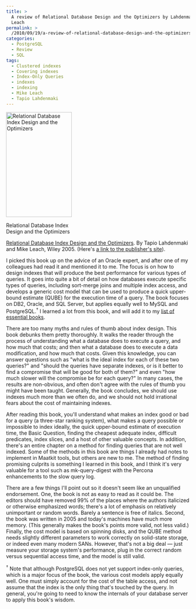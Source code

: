 ```yaml
---
title: >
  A review of Relational Database Design and the Optimizers by Lahdenmaki and
  Leach
permalink: >
  /2010/09/19/a-review-of-relational-database-design-and-the-optimizers-by-lahdenmaki-and-leach/
categories:
  - PostgreSQL
  - Review
  - SQL
tags:
  - Clustered indexes
  - Covering indexes
  - Index-Only Queries
  - indexes
  - indexing
  - Mike Leach
  - Tapio Lahdenmaki
---
```

<p style="float:left">
  <div id="attachment_2019" class="wp-caption alignleft" style="width: 190px">
    <a href="http://www.amazon.com/dp/0471719994/?tag=xaprb-20"><img src="http://www.xaprb.com/blog/wp-content/uploads/2010/09/relational-index-design-optimizers.jpg" alt="Relational Database Index Design and the Optimizers" title="Relational Database Index Design and the Optimizers" width="180" height="287" class="size-full wp-image-2019" /></a><p class="wp-caption-text">
      Relational Database Index Design and the Optimizers
    </p>
  </div>
</p>

[Relational Database Index Design and the Optimizers][1]. By Tapio Lahdenmaki and Mike Leach, Wiley 2005. (Here's [a link to the publisher's site][2]).

I picked this book up on the advice of an Oracle expert, and after one of my colleagues had read it and mentioned it to me. The focus is on how to design indexes that will produce the best performance for various types of queries. It goes into quite a bit of detail on how databases execute specific types of queries, including sort-merge joins and multiple index access, and develops a generic cost model that can be used to produce a quick upper-bound estimate (QUBE) for the execution time of a query. The book focuses on DB2, Oracle, and SQL Server, but applies equally well to MySQL and PostgreSQL.<sup>&dagger;</sup> I learned a lot from this book, and will add it to my [list of essential books][3].

There are too many myths and rules of thumb about index design. This book debunks them pretty thoroughly. It walks the reader through the process of understanding what a database does to execute a query, and how much that costs; and then what a database does to execute a data modification, and how much that costs. Given this knowledge, you can answer questions such as "what is the ideal index for each of these two queries?" and "should the queries have separate indexes, or is it better to find a compromise that will be good for both of them?" and even "how much slower will the compromise be for each query?" In many cases, the results are non-obvious, and often don't agree with the rules of thumb you might have been taught. Generally, the book concludes, we should use indexes much more than we often do, and we should not hold irrational fears about the cost of maintaining indexes.

After reading this book, you'll understand what makes an index good or bad for a query (a three-star ranking system), what makes a query possible or impossible to index ideally, the quick upper-bound estimate of execution time, the Basic Question, finding the cheapest adequate index, difficult predicates, index slices, and a host of other valuable concepts. In addition, there's an entire chapter on a method for finding queries that are not well indexed. Some of the methods in this book are things I already had notes to implement in Maatkit tools, but others are new to me. The method of finding promising culprits is something I learned in this book, and I think it's very valuable for a tool such as mk-query-digest with the Percona enhancements to the slow query log.

There are a few things I'll point out so it doesn't seem like an unqualified endorsement. One, the book is not as easy to read as it could be. The editors should have removed 99% of the places where the authors italicized or otherwise emphasized words; there's a lot of emphasis on relatively unimportant or random words. Barely a sentence is free of italics. Second, the book was written in 2005 and today's machines have much more memory. (This generally makes the book's points more valid, not less valid.) Finally, the cost model is based on spinning disks, and the QUBE method needs slightly different parameters to work correctly on solid-state storage, or indeed even many modern SANs. However, that's not a big deal &#8212; just measure your storage system's performance, plug in the correct random versus sequential access time, and the model is still valid.

<sup>&dagger;</sup> Note that although PostgreSQL does not yet support index-only queries, which is a major focus of the book, the various cost models apply equally well. One must simply account for the cost of the table access, and not assume that the index is the only thing that's touched by the query. In general, you're going to need to know the internals of your database server to apply this book's wisdom.

 [1]: http://www.amazon.com/dp/0471719994?tag=xaprb-20
 [2]: http://www.wiley.com/WileyCDA/WileyTitle/productCd-0471719994.html
 [3]: http://www.xaprb.com/blog/essential-books/
